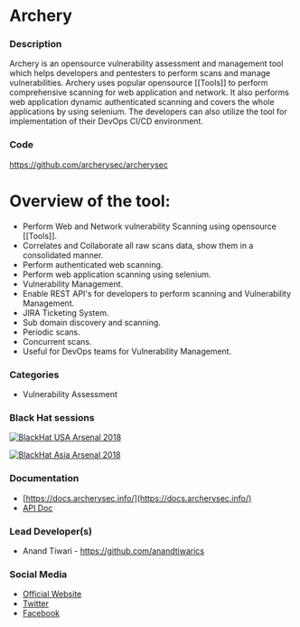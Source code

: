 # Archery


### Description
Archery is an opensource vulnerability assessment and management tool which helps developers and pentesters to perform scans and manage vulnerabilities. Archery uses popular opensource [[Tools]] to perform comprehensive scanning for web application and network. It also performs web application dynamic authenticated scanning and covers the whole applications by using selenium. The developers can also utilize the tool for implementation of their DevOps CI/CD environment.

### Code
https://github.com/archerysec/archerysec

# Overview of the tool:
* Perform Web and Network vulnerability Scanning using opensource [[Tools]].
* Correlates and Collaborate all raw scans data, show them in a consolidated manner.
* Perform authenticated web scanning.
* Perform web application scanning using selenium.
* Vulnerability Management.
* Enable REST API's for developers to perform scanning and Vulnerability Management.
* JIRA Ticketing System.
* Sub domain discovery and scanning.
* Periodic scans.
* Concurrent scans.
* Useful for DevOps teams for Vulnerability Management.


### Categories
* Vulnerability Assessment

### Black Hat sessions
[![BlackHat USA Arsenal 2018](https://github.com/toolswatch/badges/blob/master/arsenal/usa/2018.svg)](http://www.toolswatch.org/2018/05/black-hat-arsenal-usa-2018-the-w0w-lineup/)

[![BlackHat Asia Arsenal 2018](https://github.com/toolswatch/badges/blob/master/arsenal/asia/2018.svg)](https://www.blackhat.com/asia-18/arsenal/schedule/#archery---open-source-vulnerability-assessment-and-management-9837)

### Documentation
* [https://docs.archerysec.info/](https://docs.archerysec.info/)
* [API Doc](https://developers.archerysec.info/)

### Lead Developer(s)
* Anand Tiwari -  https://github.com/anandtiwarics

### Social Media
* [Official Website](https://archerysec.github.io/archerysec/)
* [Twitter](https://twitter.com/archerysec)
* [Facebook](https://facebook.com/archerysec)
